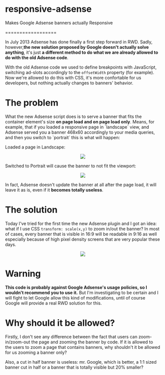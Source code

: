 responsive-adsense
==================

Makes Google Adsense banners actually Responsive

==================

<p>In July 2013 Adsense has done finally a first step forward in RWD.
Sadly, however,<b>the new solution proposed by Google doesn't actually solve anything</b>,
it's just <b>a different method to do what we are already allowed to do
with the old Adsense code</b>.</p>

<p>With the old Adsense code we used to define breakpoints with JavaScript, switching ad-slots
accordingly to the <code>offsetWidth</code> property (for example).
Now we're allowed to do this with CSS, it's more confortable
for us developers, but nothing actually changes to banners' behavior.</p>

<h1>The problem</h1>

<p>What the new Adsense script does is to serve a banner that fits the container element's size
<b>on page load and on page load only</b>.
Means, for example, that if you loaded a responsive page in `landscape` view,
and Adsense served you a banner 468x60 accordingly to your media queries, and then you switch to `portrait`
this is what will happen:</p>

<p>Loaded a page in Landscape:</p>
<p align="center"><img src="http://i.imgur.com/LzuEYZM.png"></p>

<p>Switched to Portrait will cause the banner to not fit the viewport:</p>
<p align="center"><img src="http://i.imgur.com/Ip8tkev.png"></p>

<p>In fact, Adsense doesn't update the banner at all after the page load, it will leave it as is,
even if it <b>becomes totally useless</b>.</p>

<h1>The solution</h1>
<p>Today I've tried for the first time the new Adsense plugin and I got an idea:
what if I use CSS <code>transform: scale(x,y)</code> to zoom in/out the banner?
In most of cases, every banner that is visible in 16:9 will be readable in 9:16 as well
especially because of high pixel density screens that are very popular these days.</p>

<p align="center"><img src="http://i.imgur.com/8dKEaQY.png"></p>

<h1>Warning</h1>
<p><b>This code is probably against Google Adsense's usage policies, so I wouldn't recommend you to use it.</b>
But I'm investigating to be certain and I will fight to let Google allow this kind of modifications, until
of course Google will provide a real RWD solution for this.</p>

<h1>Why should it be allowed?</h1>
<p>Firstly, I don't see any difference between the fact that users can zoom-in/zoom-out the page and
zooming the banner by code. If it is allowed to the users to zoom a page that contains banners,
why shouldn't it be allowed for us zooming a banner only?</p>
<p>Also, a cut in half banner is useless: mr. Google, which is better, a 1:1 sized banner cut in half
or a banner that is totally visible but 20% smaller?</p>
